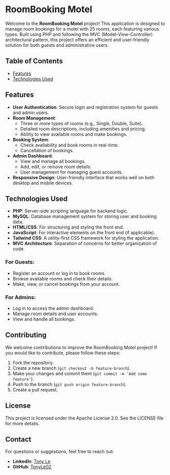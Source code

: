 # RoomBooking Motel

Welcome to the **RoomBooking Motel** project! This application is designed to manage room bookings for a motel with 25 rooms, each featuring various types. Built using PHP and following the MVC (Model-View-Controller) architectural pattern, this project offers an efficient and user-friendly solution for both guests and administrative users.

## Table of Contents

- [Features](#features)
- [Technologies Used](#technologies-used)

## Features

- **User Authentication**: Secure login and registration system for guests and admin users.
- **Room Management**:
  - Three or more types of rooms (e.g., Single, Double, Suite).
  - Detailed room descriptions, including amenities and pricing.
  - Ability to view available rooms and make bookings.
- **Booking System**:
  - Check availability and book rooms in real-time.
  - Cancellation of bookings.
- **Admin Dashboard**:
  - View and manage all bookings.
  - Add, edit, or remove room details.
  - User management for managing guest accounts.
- **Responsive Design**: User-friendly interface that works well on both desktop and mobile devices.

## Technologies Used

- **PHP**: Server-side scripting language for backend logic.
- **MySQL**: Database management system for storing user and booking data.
- **HTML/CSS**: For structuring and styling the front end.
- **JavaScript**: For interactive elements on the front end (if applicable).
- **Tailwind CSS**: A utility-first CSS framework for styling the application.
- **MVC Architecture**: Separation of concerns for better organization of code.

### For Guests:

- Register an account or log in to book rooms.
- Browse available rooms and check their details.
- Make, view, or cancel bookings from your account.

### For Admins:

- Log in to access the admin dashboard.
- Manage room details and user accounts.
- View and handle all bookings.

## Contributing

We welcome contributions to improve the RoomBooking Motel project! If you would like to contribute, please follow these steps:

1. Fork the repository.
2. Create a new branch (`git checkout -b feature-branch`).
3. Make your changes and commit them (`git commit -m 'Add some feature'`).
4. Push to the branch (`git push origin feature-branch`).
5. Create a pull request.

## License

This project is licensed under the Apache License 2.0. See the LICENSE file for more details.

## Contact

For questions or suggestions, feel free to reach out:

- **LinkedIn**: [Tony Le](https://www.linkedin.com/in/tonynl02)
- **GitHub**: [TonyLe02](https://github.com/TonyLe02)
